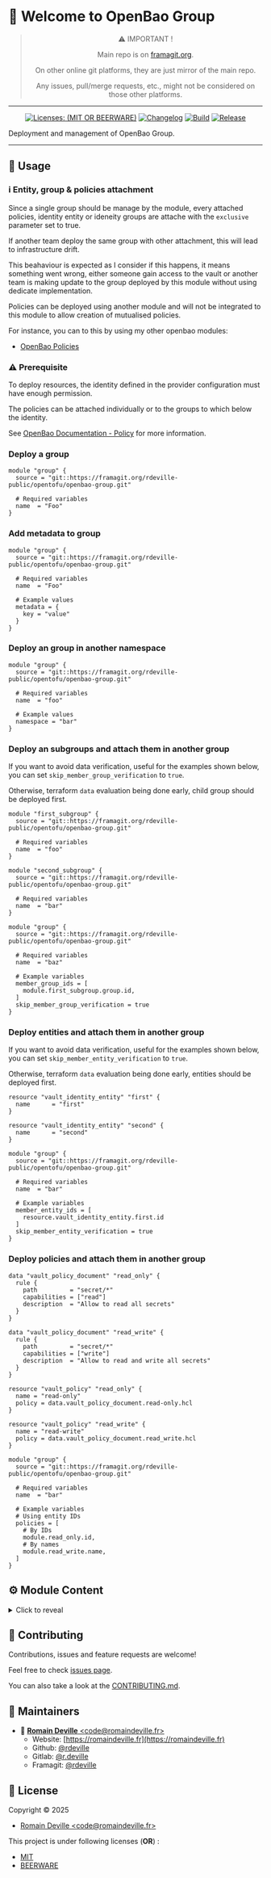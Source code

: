 <!-- BEGIN DOTGIT-SYNC BLOCK MANAGED -->
<!-- markdownlint-disable -->

# 👋 Welcome to OpenBao Group

<center>

> ⚠️ IMPORTANT !
>
> Main repo is on [framagit.org](https://framagit.org/rdeville-public/opentofu/openbao-group).
>
> On other online git platforms, they are just mirror of the main repo.
>
> Any issues, pull/merge requests, etc., might not be considered on those other
> platforms.

</center>

---

<center>

[![Licenses: (MIT OR BEERWARE)][license_badge]][license_url]
[![Changelog][changelog_badge]][changelog_badge_url]
[![Build][build_badge]][build_badge_url]
[![Release][release_badge]][release_badge_url]

</center>

[build_badge]: https://framagit.org/rdeville-public/opentofu/openbao-group/badges/main/pipeline.svg
[build_badge_url]: https://framagit.org/rdeville-public/opentofu/openbao-group/-/commits/main
[release_badge]: https://framagit.org/rdeville-public/opentofu/openbao-group/-/badges/release.svg
[release_badge_url]: https://framagit.org/rdeville-public/opentofu/openbao-group/-/releases/
[license_badge]: https://img.shields.io/badge/Licenses-MIT%20OR%20BEERWARE-blue
[license_url]: https://framagit.org/rdeville-public/opentofu/openbao-group/blob/main/LICENSE
[changelog_badge]: https://img.shields.io/badge/Changelog-Python%20Semantic%20Release-yellow
[changelog_badge_url]: https://github.com/python-semantic-release/python-semantic-release

Deployment and management of OpenBao Group.

---

<!-- BEGIN DOTGIT-SYNC BLOCK EXCLUDED CUSTOM_README -->

## 🚀 Usage

### ℹ️ Entity, group & policies attachment

Since a single group should be manage by the module, every attached policies,
identity entity or ideneity groups are attache with the `exclusive` parameter
set to true.

If another team deploy the same group with other attachment, this will lead to
infrastructure drift.

This beahaviour is expected as I consider if this happens, it means something
went wrong, either someone gain access to the vault or another team is making
update to the group deployed by this module without using dedicate
implementation.

Policies can be deployed using another module and will not be integrated to this
module to allow creation of mutualised policies.

For instance, you can to this by using my other openbao modules:

- [OpenBao Policies](https://framagit.org/rdeville-public/opentofu/openbao-policies.git)

### ⚠️ Prerequisite

To deploy resources, the identity defined in the provider configuration must
have enough permission.

The policies can be attached individually or to the groups to which below the
identity.

See [OpenBao Documentation - Policy](https://openbao.org/docs/concepts/policies/)
for more information.

### Deploy a group

```hcl
module "group" {
  source = "git::https://framagit.org/rdeville-public/opentofu/openbao-group.git"

  # Required variables
  name  = "Foo"
}
```

### Add metadata to group

```hcl
module "group" {
  source = "git::https://framagit.org/rdeville-public/opentofu/openbao-group.git"

  # Required variables
  name  = "Foo"

  # Example values
  metadata = {
    key = "value"
  }
}
```

### Deploy an group in another namespace

```hcl
module "group" {
  source = "git::https://framagit.org/rdeville-public/opentofu/openbao-group.git"

  # Required variables
  name  = "foo"

  # Example values
  namespace = "bar"
}
```

### Deploy an subgroups and attach them in another group

If you want to avoid data verification, useful for the examples shown below,
you can set `skip_member_group_verification` to `true`.

Otherwise, terraform `data` evaluation being done early, child group should be
deployed first.

```hcl
module "first_subgroup" {
  source = "git::https://framagit.org/rdeville-public/opentofu/openbao-group.git"

  # Required variables
  name  = "foo"
}

module "second_subgroup" {
  source = "git::https://framagit.org/rdeville-public/opentofu/openbao-group.git"

  # Required variables
  name  = "bar"
}

module "group" {
  source = "git::https://framagit.org/rdeville-public/opentofu/openbao-group.git"

  # Required variables
  name  = "baz"

  # Example variables
  member_group_ids = [
    module.first_subgroup.group.id,
  ]
  skip_member_group_verification = true
}
```

### Deploy entities and attach them in another group

If you want to avoid data verification, useful for the examples shown below,
you can set `skip_member_entity_verification` to `true`.

Otherwise, terraform `data` evaluation being done early, entities should be
deployed first.

```hcl
resource "vault_identity_entity" "first" {
  name      = "first"
}

resource "vault_identity_entity" "second" {
  name      = "second"
}

module "group" {
  source = "git::https://framagit.org/rdeville-public/opentofu/openbao-group.git"

  # Required variables
  name  = "bar"

  # Example variables
  member_entity_ids = [
    resource.vault_identity_entity.first.id
  ]
  skip_member_entity_verification = true
}
```


### Deploy policies and attach them in another group

```hcl
data "vault_policy_document" "read_only" {
  rule {
    path         = "secret/*"
    capabilities = ["read"]
    description  = "Allow to read all secrets"
  }
}

data "vault_policy_document" "read_write" {
  rule {
    path         = "secret/*"
    capabilities = ["write"]
    description  = "Allow to read and write all secrets"
  }
}

resource "vault_policy" "read_only" {
  name = "read-only"
  policy = data.vault_policy_document.read-only.hcl
}

resource "vault_policy" "read_write" {
  name = "read-write"
  policy = data.vault_policy_document.read_write.hcl
}

module "group" {
  source = "git::https://framagit.org/rdeville-public/opentofu/openbao-group.git"

  # Required variables
  name  = "bar"

  # Example variables
  # Using entity IDs
  policies = [
    # By IDs
    module.read_only.id,
    # By names
    module.read_write.name,
  ]
}
```

<!-- BEGIN TF-DOCS -->
## ⚙️ Module Content

<details><summary>Click to reveal</summary>

### Table of Content

* [Requirements](#requirements)
* [Resources](#resources)
* [Inputs](#inputs)
  * [Required Inputs](#required-inputs)
  * [Optional Inputs](#optional-inputs)
* [Outputs](#outputs)

### Requirements

* [opentofu](https://opentofu.org/docs/):
  `>= 1.8, < 2.0`
* [vault](https://search.opentofu.org/provider/hashicorp/vault/):
  `~>5.0`

### Resources

* [resource.vault_identity_group.this](https://registry.terraform.io/providers/hashicorp/vault/latest/docs/resources/identity_group)
  > Manage group identity
* [resource.vault_identity_group_member_entity_ids.this](https://registry.terraform.io/providers/hashicorp/vault/latest/docs/resources/identity_group_member_entity_ids)
  > Manage identity associated with the group
* [resource.vault_identity_group_member_group_ids.this](https://registry.terraform.io/providers/hashicorp/vault/latest/docs/resources/identity_group_member_group_ids)
  > Manage subgroups associated with the group
* [resource.vault_identity_group_policies.this](https://registry.terraform.io/providers/hashicorp/vault/latest/docs/resources/identity_group_policies)
  > Manage policies attached to the group

<!-- markdownlint-capture -->
### Inputs

<!-- markdownlint-disable -->
#### Required Inputs

* [name](#name)

##### `name`

String to set the name of the group
<div style="display:inline-block;width:100%;">
<div style="float:left;border-color:#FFFFFF;width:75%;">
<details><summary>Type</summary>

```hcl
string
```

</details>
</div>
</div>

#### Optional Inputs

* [namespace_path](#namespace_path)
* [type](#type)
* [metadata](#metadata)
* [skip_member_group_verification](#skip_member_group_verification)
* [member_group_ids](#member_group_ids)
* [skip_member_entity_verification](#skip_member_entity_verification)
* [member_entity_ids](#member_entity_ids)
* [policies](#policies)


##### `namespace_path`

Namespace where to deploy the identity if not the namespace set in the
provider.

<details style="width: 100%;display: inline-block">
  <summary>Type & Default</summary>
  <div style="height: 1em"></div>
  <div style="width:64%; float:left;">
  <p style="border-bottom: 1px solid #333333;">Type</p>

  ```hcl
  string
  ```

  </div>
  <div style="width:34%;float:right;">
  <p style="border-bottom: 1px solid #333333;">Default</p>

  ```hcl
  null
  ```

  </div>
</details>

##### `type`

Type of the group, internal or external (Forces new resource).

<details style="width: 100%;display: inline-block">
  <summary>Type & Default</summary>
  <div style="height: 1em"></div>
  <div style="width:64%; float:left;">
  <p style="border-bottom: 1px solid #333333;">Type</p>

  ```hcl
  string
  ```

  </div>
  <div style="width:34%;float:right;">
  <p style="border-bottom: 1px solid #333333;">Default</p>

  ```hcl
  internal
  ```

  </div>
</details>

##### `metadata`

A Map of additional metadata to associate with the group.
<details style="width: 100%;display: inline-block">
  <summary>Type & Default</summary>
  <div style="height: 1em"></div>
  <div style="width:64%; float:left;">
  <p style="border-bottom: 1px solid #333333;">Type</p>

  ```hcl
  map(string)
  ```

  </div>
  <div style="width:34%;float:right;">
  <p style="border-bottom: 1px solid #333333;">Default</p>

  ```hcl
  {}
  ```

  </div>
</details>

##### `skip_member_group_verification`

Boolean to skip evaluation of the existence of subgroups.
Useful when deploying subgroups with parent groups.

<details style="width: 100%;display: inline-block">
  <summary>Type & Default</summary>
  <div style="height: 1em"></div>
  <div style="width:64%; float:left;">
  <p style="border-bottom: 1px solid #333333;">Type</p>

  ```hcl
  bool
  ```

  </div>
  <div style="width:34%;float:right;">
  <p style="border-bottom: 1px solid #333333;">Default</p>

  ```hcl
  false
  ```

  </div>
</details>

##### `member_group_ids`

A list of Group IDs to be assigned as group members. Not allowed on external
groups.

<details style="width: 100%;display: inline-block">
  <summary>Type & Default</summary>
  <div style="height: 1em"></div>
  <div style="width:64%; float:left;">
  <p style="border-bottom: 1px solid #333333;">Type</p>

  ```hcl
  set(string)
  ```

  </div>
  <div style="width:34%;float:right;">
  <p style="border-bottom: 1px solid #333333;">Default</p>

  ```hcl
  []
  ```

  </div>
</details>

##### `skip_member_entity_verification`

Boolean to skip evaluation of the existence of subgroups.
Useful when deploying subgroups with parent groups.

<details style="width: 100%;display: inline-block">
  <summary>Type & Default</summary>
  <div style="height: 1em"></div>
  <div style="width:64%; float:left;">
  <p style="border-bottom: 1px solid #333333;">Type</p>

  ```hcl
  bool
  ```

  </div>
  <div style="width:34%;float:right;">
  <p style="border-bottom: 1px solid #333333;">Default</p>

  ```hcl
  false
  ```

  </div>
</details>

##### `member_entity_ids`

A list of Entity IDs to be assigned as group members. Not allowed on external
groups.

<details style="width: 100%;display: inline-block">
  <summary>Type & Default</summary>
  <div style="height: 1em"></div>
  <div style="width:64%; float:left;">
  <p style="border-bottom: 1px solid #333333;">Type</p>

  ```hcl
  set(string)
  ```

  </div>
  <div style="width:34%;float:right;">
  <p style="border-bottom: 1px solid #333333;">Default</p>

  ```hcl
  []
  ```

  </div>
</details>

##### `policies`

List of policies IDs or Names to attach to the group.

<details style="width: 100%;display: inline-block">
  <summary>Type & Default</summary>
  <div style="height: 1em"></div>
  <div style="width:64%; float:left;">
  <p style="border-bottom: 1px solid #333333;">Type</p>

  ```hcl
  list(string)
  ```

  </div>
  <div style="width:34%;float:right;">
  <p style="border-bottom: 1px solid #333333;">Default</p>

  ```hcl
  []
  ```

  </div>
</details>
<!-- markdownlint-restore -->

### Outputs

* `group`:
  The deployed group with its policies, identities and subgroups

</details>

<!-- END TF-DOCS -->
<!-- END DOTGIT-SYNC BLOCK EXCLUDED CUSTOM_README -->

## 🤝 Contributing

Contributions, issues and feature requests are welcome!

Feel free to check [issues page][issues_pages].

You can also take a look at the [CONTRIBUTING.md][contributing].

[issues_pages]: https://framagit.org/rdeville-public/opentofu/openbao-group/-/issues
[contributing]: https://framagit.org/rdeville-public/opentofu/openbao-group/blob/main/CONTRIBUTING.md

## 👤 Maintainers

- 📧 [**Romain Deville** \<code@romaindeville.fr\>](mailto:code@romaindeville.fr)
  - Website: [https://romaindeville.fr](https://romaindeville.fr)
  - Github: [@rdeville](https://github.com/rdeville)
  - Gitlab: [@r.deville](https://gitlab.com/r.deville)
  - Framagit: [@rdeville](https://framagit.org/rdeville)

## 📝 License

Copyright © 2025

- [Romain Deville \<code@romaindeville.fr\>](code@romaindeville.fr)

This project is under following licenses (**OR**) :

- [MIT][main_license]
- [BEERWARE][beerware_license]

[main_license]: https://framagit.org/rdeville-public/opentofu/openbao-group/blob/main/LICENSE
[beerware_license]: https://framagit.org/rdeville-public/opentofu/openbao-group/blob/main/LICENSE.BEERWARE

<!-- END DOTGIT-SYNC BLOCK MANAGED -->
